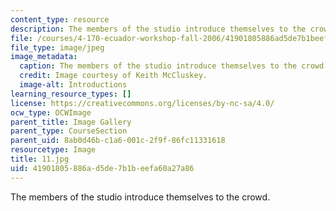 ```yaml
---
content_type: resource
description: The members of the studio introduce themselves to the crowd.
file: /courses/4-170-ecuador-workshop-fall-2006/41901805886ad5de7b1beefa60a27a86_11.jpg
file_type: image/jpeg
image_metadata:
  caption: The members of the studio introduce themselves to the crowd.
  credit: Image courtesy of Keith McCluskey.
  image-alt: Introductions
learning_resource_types: []
license: https://creativecommons.org/licenses/by-nc-sa/4.0/
ocw_type: OCWImage
parent_title: Image Gallery
parent_type: CourseSection
parent_uid: 8ab0d46b-c1a6-001c-2f9f-86fc11331618
resourcetype: Image
title: 11.jpg
uid: 41901805-886a-d5de-7b1b-eefa60a27a86
---
```

The members of the studio introduce themselves to the crowd.